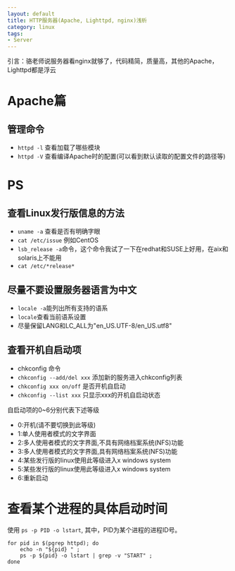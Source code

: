 ```yaml
---
layout: default
title: HTTP服务器(Apache, Lighttpd, nginx)浅析
category: linux
tags:
- Server
---
```


引言：骆老师说服务器看nginx就够了，代码精简，质量高，其他的Apache，Lighttpd都是浮云

# Apache篇

## 管理命令

+ `httpd -l` 查看加载了哪些模块
+ `httpd -V` 查看编译Apache时的配置(可以看到默认读取的配置文件的路径等)

# PS

## 查看Linux发行版信息的方法
+ `uname -a` 查看是否有明确字眼
+ `cat /etc/issue` 例如CentOS
+ `lsb_release -a`命令，这个命令我试了一下在redhat和SUSE上好用，在aix和solaris上不能用
+ `cat /etc/*release*`

## 尽量不要设置服务器语言为中文
+ `locale -a`能列出所有支持的语系
+ `locale`查看当前语系设置
+ 尽量保留LANG和LC_ALL为"en_US.UTF-8/en_US.utf8"

## 查看开机自启动项
+ chkconfig 命令
+ `chkconfig --add/del xxx` 添加新的服务进入chkconfig列表
+ `chkconfig xxx on/off` 是否开机自启动
+ `chkconfig --list xxx` 只显示xxx的开机自启动状态

自启动项的0~6分别代表下述等级
+ 0:开机(请不要切换到此等级)
+ 1:单人使用者模式的文字界面
+ 2:多人使用者模式的文字界面,不具有网络档案系统(NFS)功能
+ 3:多人使用者模式的文字界面,具有网络档案系统(NFS)功能
+ 4:某些发行版的linux使用此等级进入x windows system
+ 5:某些发行版的linux使用此等级进入x windows system
+ 6:重新启动

# 查看某个进程的具体启动时间
使用 `ps -p PID -o lstart`,  其中，PID为某个进程的进程ID号。

    for pid in $(pgrep httpd); do 
        echo -n "${pid} " ; 
        ps -p ${pid} -o lstart | grep -v "START" ; 
    done



